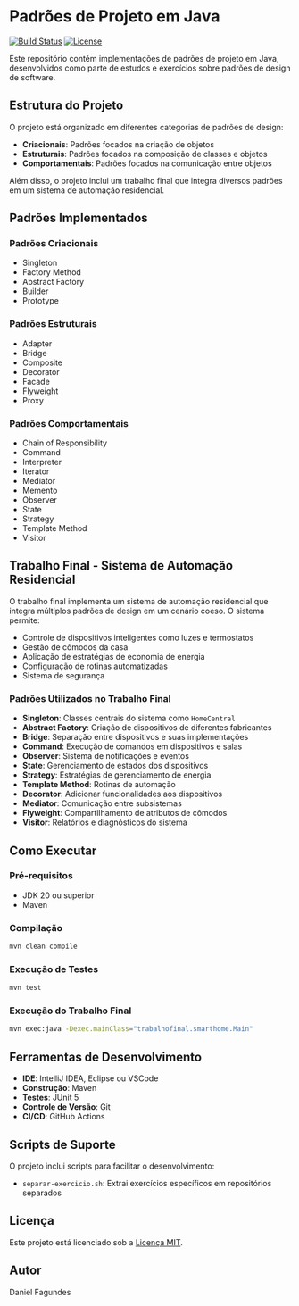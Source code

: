 # Padrões de Projeto em Java

[![Build Status](https://github.com/SEU_USUARIO_GITHUB/padroes-projeto/actions/workflows/main.yml/badge.svg)](https://github.com/SEU_USUARIO_GITHUB/padroes-projeto/actions/workflows/main.yml)
[![License](https://img.shields.io/badge/License-MIT-blue.svg)](LICENSE)

Este repositório contém implementações de padrões de projeto em Java, desenvolvidos como parte de estudos e exercícios sobre padrões de design de software.

## Estrutura do Projeto

O projeto está organizado em diferentes categorias de padrões de design:

- **Criacionais**: Padrões focados na criação de objetos
- **Estruturais**: Padrões focados na composição de classes e objetos
- **Comportamentais**: Padrões focados na comunicação entre objetos

Além disso, o projeto inclui um trabalho final que integra diversos padrões em um sistema de automação residencial.

## Padrões Implementados

### Padrões Criacionais
- Singleton
- Factory Method
- Abstract Factory
- Builder
- Prototype

### Padrões Estruturais
- Adapter
- Bridge
- Composite
- Decorator
- Facade
- Flyweight
- Proxy

### Padrões Comportamentais
- Chain of Responsibility
- Command
- Interpreter
- Iterator
- Mediator
- Memento
- Observer
- State
- Strategy
- Template Method
- Visitor

## Trabalho Final - Sistema de Automação Residencial

O trabalho final implementa um sistema de automação residencial que integra múltiplos padrões de design em um cenário coeso. O sistema permite:

- Controle de dispositivos inteligentes como luzes e termostatos
- Gestão de cômodos da casa
- Aplicação de estratégias de economia de energia
- Configuração de rotinas automatizadas
- Sistema de segurança

### Padrões Utilizados no Trabalho Final

- **Singleton**: Classes centrais do sistema como `HomeCentral`
- **Abstract Factory**: Criação de dispositivos de diferentes fabricantes
- **Bridge**: Separação entre dispositivos e suas implementações
- **Command**: Execução de comandos em dispositivos e salas
- **Observer**: Sistema de notificações e eventos
- **State**: Gerenciamento de estados dos dispositivos
- **Strategy**: Estratégias de gerenciamento de energia
- **Template Method**: Rotinas de automação
- **Decorator**: Adicionar funcionalidades aos dispositivos
- **Mediator**: Comunicação entre subsistemas
- **Flyweight**: Compartilhamento de atributos de cômodos
- **Visitor**: Relatórios e diagnósticos do sistema

## Como Executar

### Pré-requisitos
- JDK 20 ou superior
- Maven

### Compilação
```bash
mvn clean compile
```

### Execução de Testes
```bash
mvn test
```

### Execução do Trabalho Final
```bash
mvn exec:java -Dexec.mainClass="trabalhofinal.smarthome.Main"
```

## Ferramentas de Desenvolvimento

- **IDE**: IntelliJ IDEA, Eclipse ou VSCode
- **Construção**: Maven
- **Testes**: JUnit 5
- **Controle de Versão**: Git
- **CI/CD**: GitHub Actions

## Scripts de Suporte

O projeto inclui scripts para facilitar o desenvolvimento:

- `separar-exercicio.sh`: Extrai exercícios específicos em repositórios separados


## Licença

Este projeto está licenciado sob a [Licença MIT](LICENSE).

## Autor

Daniel Fagundes